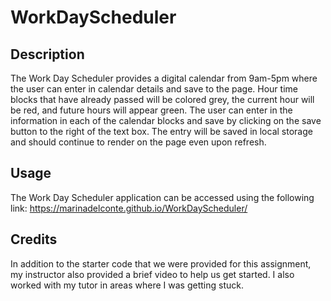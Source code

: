 # WorkDayScheduler

## Description

The Work Day Scheduler provides a digital calendar from 9am-5pm where the user can enter in calendar details and save to the page. Hour time blocks that have already passed will be colored grey, the current hour will be red, and future hours will appear green. The user can enter in the information in each of the calendar blocks and save by clicking on the save button to the right of the text box. The entry will be saved in local storage and should continue to render on the page even upon refresh.

## Usage

The Work Day Scheduler application can be accessed using the following link: https://marinadelconte.github.io/WorkDayScheduler/

## Credits
In addition to the starter code that we were provided for this assignment, my instructor also provided a brief video to help us get started. I also worked with my tutor in areas where I was getting stuck.

